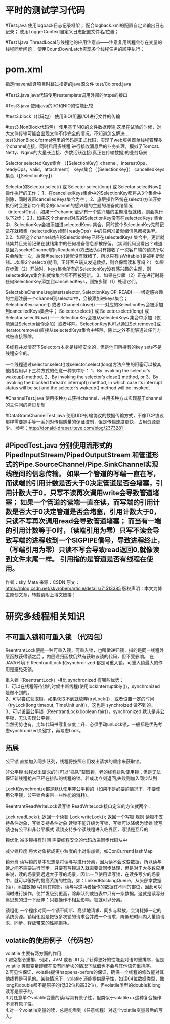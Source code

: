 # 平时的测试学习代码

#Test.java
使用logback日志记录框架；
配合logback.xml的配置自定义输出日志记录；
使用LoggerContext自定义日志配置文件名/位置；

#Test1.java
ThreadLocal与线程池的应用注意点——注意复用线程会存在变量的线程同步问题；
使用CountDownLatch实现多个线程任务的顺序执行；

# pom.xml
指定maven编译项目时跳过指定的java源文件
<excludes>
  <exclude>test/Colored.java</exclude>
</excludes>

#Test2.java
java代码使用restemplate调用外部的https的接口

#Test3.java
使用java的I/O和NIO的性能比较

#test3.block（代码包）
使用BIO(阻塞I/O)进行文件的传输

#test3.NonBlock代码包）
使用基于NIO的文件数据传输,这里在试验的时候，对大文件传输可能会出现文件不传完全的情况，不知道怎么解决...
test3.NonBlock.formal包里的代码是正式代码，实现了web服务器单线程管理多个channel连接，同时启用多线程
进行接收消息后的业务处理，模拟了Tomcat、Netty、Nginx的大量长连接、少数活跃连接(真正在传输数据)的业务场景

Selector
selectedKeys集合 （【SelectionKey】channel，interestOps，readyOps，valid，attachment）
Keys集合（【SelectionKey】）
cancelledKeys集合（【SelectionKey】）

Selector的Selector.select() 或 Selector.select(long) 或 Selector.selectNow() 操作执行的工作：
1、在cancelledKeys集合中的SelectionKey都将从3个集合中删除，同时设置cancelledKeys集合为空；
2、底层操作系统在select()方法开始执行时会更新每个剩余的channel的感兴趣的主题的准备就绪情况（interestOps），如果一个channel至少有一个感兴趣的主题准备就绪，则会执行以下2步：
2.1、如果这个channel对应的SelectionKey没有在selectedKeys 集合中，SelectionKey会被添加进selectedKeys 集合，同时这个SelectionKey先前记录在就绪集（selectedKeys同时readyOps）中的任何准备就绪信息都被丢弃。
2.2、如果这个channel对应的SelectionKey已经在selectedKeys 集合中，更新就绪集并且先前记录在就绪集中的任何准备信息都被保留。（实测代码没看出？难道是因为socketChannel的isReadable()方法因为只有接收了一次客户端的请求所以只会触发一次，后面再select()读就没有就绪了，所以只有isWritable()是被判断就绪.....如果2个select()期间，正好客户端又发送数据，则会保留读和写吗？）
如果在步骤（2）开始时，keys集合所有的SelectionKey没有感兴趣的主题，则selectedKeys集合和就绪集合都不回被更新。
3、如果在步骤（2）正在进行时将任何SelectionKey添加到cancelledKeys，则按步骤（1）处理它们。

SelectableChannel.register(selector, SelectionKey.OP_READ)——绑定感兴趣的主题注册一个channel到selector中，会被添加进keys集合；
SelectionKey.cancel() 或者 Channel.close() ——对应的SelectionKey会被添加到cancelledKeys集合中；
Selector.select() 或 Selector.select(long) 或 Selector.selectNow() —— SelectionKey会被从selectedKeys 集合中添加（仅能通过Selector操作添加）或者移除。SelectionKey也可以通过Set<SelectionKey>.remove()或Iterator<SelectionKey>.remove()直接从selectedKeys集合中移除，除此之外不能够通过任何方式被直接移除。

多线程并发情况下Selectors本身是线程安全的，但是他们所持有的key sets不是线程安全的。

一个线程通过selector.select()或selector.select(long)方法产生的阻塞可以被其他线程用以下三种方式的任意一种来中断：
1、By invoking the selector’s wakeup() method,
2、By invoking the selector’s close() method, or
3、By invoking the blocked thread’s interrupt() method, in which case its interrupt status will be set and the selector’s wakeup() method will be invoked.




#ChannelTest.java
使用多种方式获得channel，并用多种方式实现基于channel的文件间的拷贝复制

#DataGramChannelTest.java
使用UDP传输协议的数据传输方式，不像TCP协议那样需要握手等一系列对传输质量的保证控制，但是传输速度更快，占用资源更少。
参考：http://donald-draper.iteye.com/blog/2373281

#PipedTest.java
分别使用流形式的PipedInputStream/PipedOutputStream 和管道形式的Pipe.SourceChannel/Pipe.SinkChannel实现线程间的信息传输。
如果一个管道的写端一直在写，而读端的引用计数是否大于0决定管道是否会堵塞，引用计数大于0，只写不读再次调用write会导致管道堵塞； 
如果一个管道的读端一直在读，而写端的引用计数是否大于0决定管道是否会堵塞，引用计数大于0，只读不写再次调用read会导致管道堵塞； 
而当有一端的引用计数等于0时，（读端引用为零）只写不读会导致写端的进程收到一个SIGPIPE信号，导致进程终止，（写端引用为零）只读不写会导致read返回0,就像读到文件末尾一样。
引用指的是管道是否有线程在使用。
--------------------- 
作者：sky_Mata 
来源：CSDN 
原文：https://blog.csdn.net/skyroben/article/details/71513385 
版权声明：本文为博主原创文章，转载请附上博文链接！

# 研究多线程相关知识

## 不可重入锁和可重入锁 （代码包）
ReentrantLock便是一种可重入锁，可重入锁，也叫做递归锁，指的是同一线程外层函数获得锁之后 ，内层递归函数仍然有获取该锁的代码，但不受影响。
在JAVA环境下 ReentrantLock 和synchronized 都是可重入锁。可重入锁最大的作用是避免死锁。

重入锁（ReentrantLock）相比 synchronized 有哪些优势：
<br>1、可以在线程等待锁的时候中断线程(使用lockInterruptibly())，synchronized 是做不到的。
<br>2、可以尝试获取锁，如果获取不到就放弃(tryLock())，或者设置一定的时间（tryLock(long timeout, TimeUnit unit)），这也是 synchroized 做不到的。
<br>3、可以设置公平锁（ReentrantLock(boolean fair)），synchronized 默认是非公平锁，无法实现公平锁。
<br> 当然劣势也有，比如代码书写复杂度上升、必须手动unLock锁，一般都是优先考虑synchronized关键字，再考虑Lock。

## 拓展

公平锁
直接加入同步队列，线程将按照它们发出请求的顺序来获取锁。

非公平锁
线程发出请求的时可以“插队”获取锁，老的线程排队使用锁；但是无法保证新线程抢占已经在排队的线程的锁。若成功立刻返回,失败则加入同步队列

Lock和synchronize都是默认使用非公平锁的（如果不是必要的情况下，不要使用公平锁，公平锁会来带一些性能的消耗）。

ReentrantReadWriteLock读写锁
ReadWriteLock接口定义的方法就两个：

Lock readLock(); 返回一个读锁
Lock writeLock(); 返回一个写锁
规则
读锁不支持条件对象，写锁支持条件对象
读锁不能升级为写锁，写锁可以降级为读锁
读写锁也有公平和非公平模式
读锁支持多个读线程进入临界区，写锁是互斥的

锁优化
减少锁持有时间
需要线程安全的代码放进同步代码块中

减少锁粒度
将大对象拆成更小粒度的小对象加锁，如ConCurrentHashMap

锁分离
读写锁的基本思想是将读与写进行分离，因为读不会改变数据，所以读与读之间不需要进行同步，只要有写锁进入就需要做同步处理，但是对于大多数应用来说，读的场景要远远大于写的场景，因此一旦使用读写锁，在读多写少的场景中，就可以很好的提高系统的性能。如：LinkedBlockingQueue，从头部拿数据(读)，添加数据(写)则在尾部，读与写这两者操作的数据在不同的部位，因此可以同时进行操作，使并发级别更高，除非队列或链表中只有一条数据。这就是读写分离思想的进一下延伸：只要操作不相互影响，锁就可以分离。

锁粗化
一个程序对同一个锁不间断、高频地请求、同步与释放，会消耗掉一定的系统资源。锁粗化就是把很多次锁的请求合并成一个请求，降低短时间内大量锁请求、同步、释放带来的性能损耗。


## volatile的使用例子 （代码包）
volatile 主要有两方面的作用:
<br>1.避免指令重排，例如，JVM 或者 JIT为了获得更好的性能会对语句重排序，但是 volatile 类型变量即使在没有同步块的情况下赋值也不会与其他语句重排序。
<br>2.可见性保证，volatile提供happens-before的保证，确保一个线程的修改能对其他线程是可见的。某些情况下，volatile 还能提供原子性，如读64位数据类型，像long和double都不是原子的(低32位和高32位)，但volatile类型的double和long读写是原子的。
<br>3.对任意单个volatile变量的读/写具有原子性，但类似于volatile++这种复合操作不具有原子性。
<br>4.对一个volatile变量的读，总是能看到（任意线程）对这个volatile变量最后的写入。